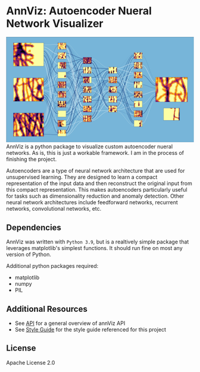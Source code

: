# AnnViz: Autoencoder Nueral Network Visualizer
![annVizExample](doc/img/annVizExample.png)
AnnViz is a python package to visualize custom autoencoder nueral networks. As is, this is just a workable framework. I am in the process of finishing the project.

Autoencoders are a type of neural network architecture that are used for unsupervised learning. They are designed to learn a compact representation of the input data and then reconstruct the original input from this compact representation. This makes autoencoders particularly useful for tasks such as dimensionality reduction and anomaly detection. Other neural network architectures include feedforward networks, recurrent networks, convolutional networks, etc.

## Dependencies
AnnViz was written with `Python 3.9`, but is a realtively simple package that leverages matplotlib's simplest functions. It should run fine on most any version of Python.

Additional python packages required:
- matplotlib
- numpy
- PIL

## Additional Resources
- See [API](doc/api.md) for a general overview of annViz API
- See [Style Guide](https://github.com/andrewp2010/styleGuide/blob/main/styleGuide.md) for the style guide referenced for this project

## License
Apache License 2.0